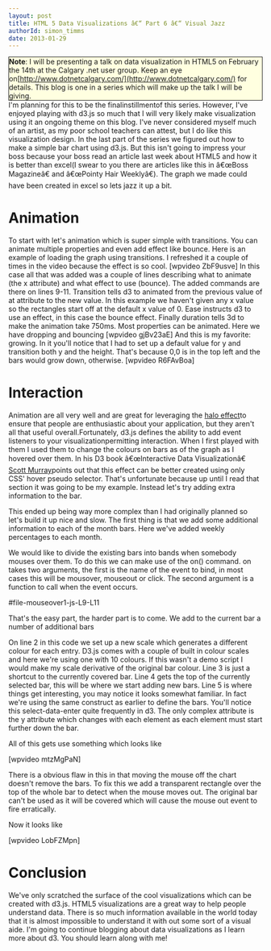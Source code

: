 ```yaml
---
layout: post
title: HTML 5 Data Visualizations â€“ Part 6 â€“ Visual Jazz
authorId: simon_timms
date: 2013-01-29
---
```


<span style="background-color:lightyellow;border-color:#E6DB55;border:solid 1px;display:block;">**Note**: I will be presenting a talk on data visualization in HTML5 on February the 14th at the Calgary .net user group. Keep an eye on[http://www.dotnetcalgary.com/](http://www.dotnetcalgary.com/) for details. This blog is one in a series which will make up the talk I will be giving.</span> I'm planning for this to be the finalinstillmentof this series. However, I've enjoyed playing with d3.js so much that I will very likely make visualization using it an ongoing theme on this blog. I've never considered myself much of an artist, as my poor school teachers can attest, but I do like this visualization design. In the last part of the series we figured out how to make a simple bar chart using d3.js. But this isn't going to impress your boss because your boss read an article last week about HTML5 and how it is better than excel(I swear to you there are articles like this in â€œBoss Magazineâ€ and â€œPointy Hair Weeklyâ€). The graph we made could have been created in excel so lets jazz it up a bit.


# Animation

To start with let's animation which is super simple with transitions. You can animate multiple properties and even add effect like bounce. Here is an example of loading the graph using transitions. I refreshed it a couple of times in the video because the effect is so cool. [wpvideo ZbF9usve] In this case all that was added was a couple of lines describing what to animate (the x attribute) and what effect to use (bounce). <script src='https://gist.github.com/4638990.js'></script> The added commands are there on lines 9-11. Transition tells d3 to animated from the previous value of at attribute to the new value. In this example we haven't given any x value so the rectangles start off at the default x value of 0. Ease instructs d3 to use an effect, in this case the bounce effect. Finally duration tells 3d to make the animation take 750ms. Most properties can be animated. Here we have dropping and bouncing <script src='https://gist.github.com/4639018.js'></script> [wpvideo gjBv23aE] And this is my favorite: growing. In it you'll notice that I had to set up a default value for y and transition both y and the height. That's because 0,0 is in the top left and the bars would grow down, otherwise. <script src='https://gist.github.com/4639064.js'></script> [wpvideo R6FAvBoa]


# Interaction

Animation are all very well and are great for leveraging the [halo effect](http://en.wikipedia.org/wiki/Halo_effect)to ensure that people are enthusiastic about your application, but they aren't all that useful overall.Fortunately, d3.js defines the ability to add event listeners to your visualizationpermitting interaction. When I first played with them I used them to change the colours on bars as of the graph as I hovered over them. In his D3 book â€œInteractive Data Visualizationâ€ [Scott Murray](http://twitter.com/alignedleft)points out that this effect can be better created using only CSS' hover pseudo selector. That's unfortunate because up until I read that section it was going to be my example. Instead let's try adding extra information to the bar.

This ended up being way more complex than I had originally planned so let's build it up nice and slow. The first thing is that we add some additional information to each of the month bars. Here we've added weekly percentages to each month.

<script src='https://gist.github.com/4646705.js'></script>

We would like to divide the existing bars into bands when somebody mouses over them. To do this we can make use of the on() command. on takes two arguments, the first is the name of the event to bind, in most cases this will be mousover, mouseout or click. The second argument is a function to call when the event occurs.

<script src='https://gist.github.com/4646767.js'></script>#file-mouseover1-js-L9-L11

That's the easy part, the harder part is to come. We add to the current bar a number of additional bars

<script src='https://gist.github.com/4646809.js'></script>

On line 2 in this code we set up a new scale which generates a different colour for each entry. D3.js comes with a couple of built in colour scales and here we're using one with 10 colours. If this wasn't a demo script I would make my scale derivative of the original bar colour. Line 3 is just a shortcut to the currently covered bar. Line 4 gets the top of the currently selected bar, this will be where we start adding new bars. Line 5 is where things get interesting, you may notice it looks somewhat familiar. In fact we're using the same construct as earlier to define the bars. You'll notice this select-data-enter quite frequently in d3. The only complex attribute is the y attribute which changes with each element as each element must start further down the bar.

All of this gets use something which looks like

[wpvideo mtzMgPaN]

There is a obvious flaw in this in that moving the mouse off the chart doesn't remove the bars. To fix this we add a transparent rectangle over the top of the whole bar to detect when the mouse moves out. The original bar can't be used as it will be covered which will cause the mouse out event to fire erratically.

<script src='https://gist.github.com/4647153.js'></script>

Now it looks like

[wpvideo LobFZMpn]


# Conclusion

We've only scratched the surface of the cool visualizations which can be created with d3.js. HTML5 visualizations are a great way to help people understand data. There is so much information available in the world today that it is almost impossible to understand it with out some sort of a visual aide. I'm going to continue blogging about data visualizations as I learn more about d3. You should learn along with me!



